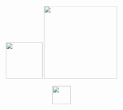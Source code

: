 
<div align="center">
  <img height="100" src="https://stryvemarketing.com/wp-content/uploads/2016/04/welcome.gif"  />
   <img height="200" src="https://img1.picmix.com/output/stamp/normal/8/3/4/2/2432438_48352.gif"  />
</div>

<br clear="both">
<div align="center">
  <img height="50" src="https://web.archive.org/web/20090903025330/http://geocities.com/sagun_0204/computer002.gif"  />
</div>


